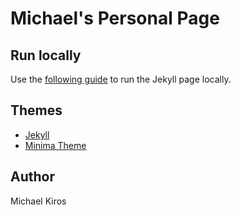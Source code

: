 # Michael's Personal Page

## Run locally
Use the [following guide](https://help.github.com/en/articles/testing-your-github-pages-site-locally-with-jekyll) to run the Jekyll page locally.

## Themes
* [Jekyll](https://github.com/jekyll/jekyll)
* [Minima Theme](https://github.com/jekyll/minima)

## Author
Michael Kiros
